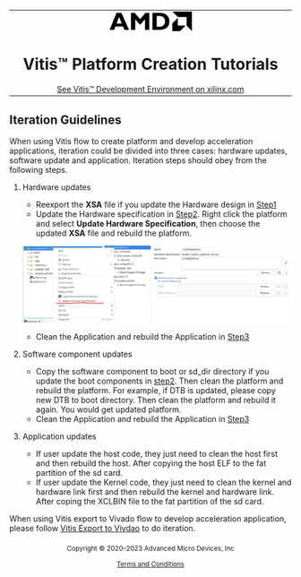 <table class="sphinxhide" width="100%">
 <tr width="100%">
    <td align="center"><img src="https://raw.githubusercontent.com/Xilinx/Image-Collateral/main/xilinx-logo.png" width="30%"/><h1>Vitis™ Platform Creation Tutorials</h1>
    <a href="https://www.xilinx.com/products/design-tools/vitis.html">See Vitis™ Development Environment on xilinx.com</br></a>
    </td>
 </tr>
</table>

## Iteration Guidelines

When using Vitis flow to create platform and develop acceleration applications, iteration could be divided into three cases: hardware updates, software update and application. Iteration steps should obey from the following steps.

1. Hardware updates

    - Reexport the **XSA** file if you update the Hardware design in [Step1](step1.md)
    - Update the Hardware specification in [Step2](step2.md). Right click the platform and select **Update Hardware Specification**, then choose the updated **XSA** file and rebuild the platform.

    ![image](./images/update_hw.PNG)

    - Clean the Application and rebuild the Application in [Step3](step3.md)

2. Software component updates

    - Copy the software component to boot or sd_dir directory if you update the boot components in [step2](step2.md). Then clean the platform and rebuild the platform. For example, if DTB is updated, please copy new DTB to boot directory. Then clean the platform and rebuild it again. You would get updated platform.
    - Clean the Application and rebuild the Application in [Step3](step3.md)

3. Application updates

    - If user update the host code, they just need to clean the host first and then rebuild the host. After copying the host ELF to the fat partition of the sd card.
    - If user update the Kernel code, they just need to clean the kernel and hardware link first and then rebuild the kernel and hardware link. After coping the XCLBIN file to the fat partition of the sd card.

When using Vitis export to Vivado flow to develop acceleration application, please follow [Vitis Export to Vivdao](../../Feature_Tutorials/03_Vitis_Export_To_Vivado) to do iteration.


<p class="sphinxhide" align="center"><sub>Copyright © 2020–2023 Advanced Micro Devices, Inc</sub></p>

<p class="sphinxhide" align="center"><sup><a href="https://www.amd.com/en/corporate/copyright">Terms and Conditions</a></sup></p>